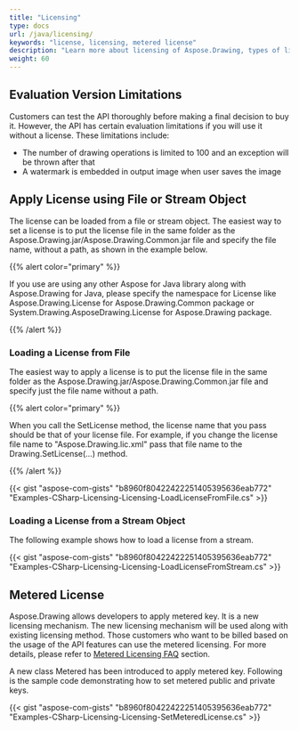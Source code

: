 ```yaml
---
title: "Licensing"
type: docs
url: /java/licensing/
keywords: "license, licensing, metered license"
description: "Learn more about licensing of Aspose.Drawing, types of licenses, apply the license."
weight: 60
---
```


## **Evaluation Version Limitations**
Customers can test the API thoroughly before making a final decision to buy it. However, the API has certain evaluation limitations if you will use it without a license. These limitations include:

- The number of drawing operations is limited to 100 and an exception will be thrown after that
- A watermark is embedded in output image when user saves the image
## **Apply License using File or Stream Object**
The license can be loaded from a file or stream object. The easiest way to set a license is to put the license file in the same folder as the Aspose.Drawing.jar/Aspose.Drawing.Common.jar file and specify the file name, without a path, as shown in the example below.

{{% alert color="primary" %}} 

If you use are using any other Aspose for Java library along with Aspose.Drawing for Java, please specify the namespace for License like Aspose.Drawing.License for Aspose.Drawing.Common package or System.Drawing.AsposeDrawing.License for Aspose.Drawing package.

{{% /alert %}} 
### **Loading a License from File**
The easiest way to apply a license is to put the license file in the same folder as the Aspose.Drawing.jar/Aspose.Drawing.Common.jar file and specify just the file name without a path.

{{% alert color="primary" %}} 

When you call the SetLicense method, the license name that you pass should be that of your license file. For example, if you change the license file name to "Aspose.Drawing.lic.xml" pass that file name to the Drawing.SetLicense(…) method.

{{% /alert %}} 




{{< gist "aspose-com-gists" "b8960f80422422251405395636eab772" "Examples-CSharp-Licensing-Licensing-LoadLicenseFromFile.cs" >}}
### **Loading a License from a Stream Object**
The following example shows how to load a license from a stream.

{{< gist "aspose-com-gists" "b8960f80422422251405395636eab772" "Examples-CSharp-Licensing-Licensing-LoadLicenseFromStream.cs" >}}

## **Metered License**
Aspose.Drawing allows developers to apply metered key. It is a new licensing mechanism. The new licensing mechanism will be used along with existing licensing method. Those customers who want to be billed based on the usage of the API features can use the metered licensing. For more details, please refer to [Metered Licensing FAQ](https://purchase.aspose.com/faqs/licensing/metered) section.

A new class Metered has been introduced to apply metered key. Following is the sample code demonstrating how to set metered public and private keys.

{{< gist "aspose-com-gists" "b8960f80422422251405395636eab772" "Examples-CSharp-Licensing-Licensing-SetMeteredLicense.cs" >}}
